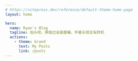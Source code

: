 ```yaml
---
# https://vitepress.dev/reference/default-theme-home-page
layout: home

hero:
  name: Ryan's Blog
  tagline: 抬头吧，黑暗过会是晨曦，怀着乐观总有转机
  actions:
    - theme: brand
      text: My Posts
      link: /posts
---
```


